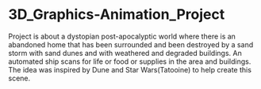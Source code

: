 # 3D_Graphics-Animation_Project

Project is about a dystopian post-apocalyptic world where there is an abandoned home that has been surrounded and been destroyed by a sand storm with sand dunes and with weathered and degraded buildings. An automated ship scans for life or food or supplies in the area and buildings. The idea was inspired by Dune and Star Wars(Tatooine) to help create this scene.


